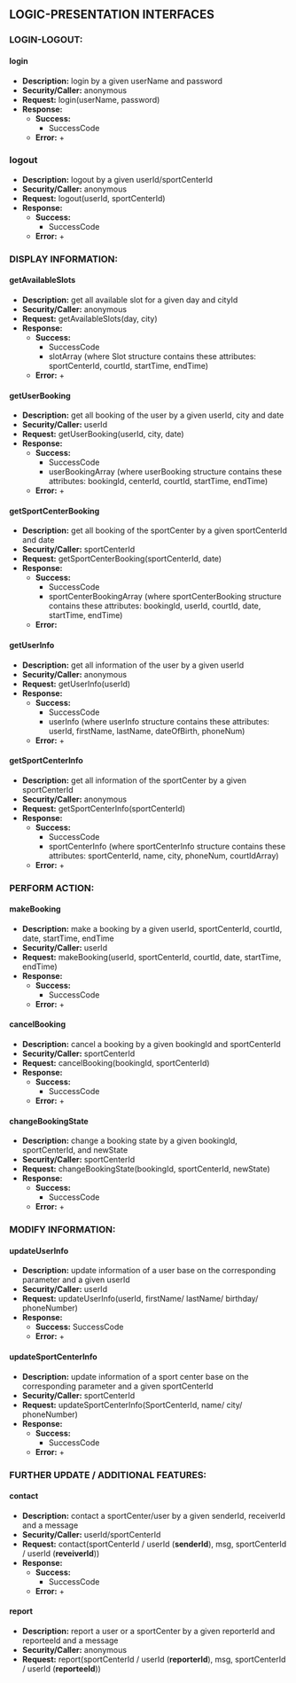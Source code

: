 ## LOGIC-PRESENTATION INTERFACES
### LOGIN-LOGOUT:
#### login
- **Description:** login by a given userName and password
- **Security/Caller:** anonymous
- **Request:** login(userName, password)
- **Response:**
    + **Success:**
        + SuccessCode
    + **Error:**
        +
### logout
- **Description:** logout by a given userId/sportCenterId
- **Security/Caller:** anonymous
- **Request:** logout(userId, sportCenterId)
- **Response:**
    + **Success:**
        + SuccessCode
    + **Error:**
        +
### DISPLAY INFORMATION:
#### getAvailableSlots
- **Description:** get all available slot for a given day and cityId
- **Security/Caller:** anonymous
- **Request:** getAvailableSlots(day, city)
- **Response:**
    + **Success:** 
        + SuccessCode 
        + slotArray (where Slot structure contains these attributes: sportCenterId, courtId, startTime, endTime)
    + **Error:** 
        +
#### getUserBooking
- **Description:** get all booking of the user by a given userId, city and date
- **Security/Caller:** userId
- **Request:** getUserBooking(userId, city, date)
- **Response:**
    + **Success:** 
        + SuccessCode
        + userBookingArray (where userBooking structure contains these attributes: bookingId, centerId, courtId, startTime, endTime)
    + **Error:**
        +
#### getSportCenterBooking
- **Description:** get all booking of the sportCenter by a given sportCenterId and date
- **Security/Caller:** sportCenterId
- **Request:** getSportCenterBooking(sportCenterId, date)
- **Response:**
    + **Success:**
        + SuccessCode
        + sportCenterBookingArray (where sportCenterBooking structure contains these attributes: bookingId, userId, courtId, date, startTime, endTime)
    + **Error:**
#### getUserInfo
- **Description:** get all information of the user by a given userId
- **Security/Caller:** anonymous
- **Request:** getUserInfo(userId)
- **Response:**
    + **Success:**
        + SuccessCode
        + userInfo (where userInfo structure contains these attributes: userId, firstName, lastName, dateOfBirth, phoneNum)
    + **Error:**
        +
#### getSportCenterInfo
- **Description:** get all information of the sportCenter by a given sportCenterId
- **Security/Caller:** anonymous
- **Request:** getSportCenterInfo(sportCenterId)
- **Response:**
    + **Success:**
        + SuccessCode
        + sportCenterInfo (where sportCenterInfo structure contains these attributes: sportCenterId, name, city, phoneNum, courtIdArray)
    + **Error:**
        +
### PERFORM ACTION:
#### makeBooking
- **Description:** make a booking by a given userId, sportCenterId, courtId, date, startTime, endTime
- **Security/Caller:** userId
- **Request:** makeBooking(userId, sportCenterId, courtId, date, startTime, endTime)
- **Response:**
    + **Success:**
        + SuccessCode
    + **Error:**
        +
#### cancelBooking
- **Description:** cancel a booking by a given bookingId and sportCenterId
- **Security/Caller:** sportCenterId
- **Request:** cancelBooking(bookingId, sportCenterId)
- **Response:** 
    + **Success:**
        + SuccessCode
    + **Error:**
        +
#### changeBookingState
- **Description:** change a booking state by a given bookingId, sportCenterId, and newState
- **Security/Caller:** sportCenterId
- **Request:** changeBookingState(bookingId, sportCenterId, newState)
- **Response:**
    + **Success:**
        + SuccessCode
    + **Error:**
        +
### MODIFY INFORMATION:
#### updateUserInfo
- **Description:** update information of a user base on the corresponding parameter and a given userId
- **Security/Caller:** userId
- **Request:** updateUserInfo(userId, firstName/ lastName/ birthday/ phoneNumber)
- **Response:**
    + **Success:**
        SuccessCode
    + **Error:**
        +
#### updateSportCenterInfo
- **Description:** update information of a sport center base on the corresponding parameter and a given sportCenterId
- **Security/Caller:** sportCenterId
- **Request:** updateSportCenterInfo(SportCenterId, name/ city/ phoneNumber)
- **Response:**
    + **Success:**
        + SuccessCode
    + **Error:**
        +
### FURTHER UPDATE / ADDITIONAL FEATURES:
#### contact
- **Description:** contact a sportCenter/user by a given senderId, receiverId and a message
- **Security/Caller:** userId/sportCenterId
- **Request:** contact(sportCenterId / userId (**senderId**), msg, sportCenterId / userId (**reveiverId**))
- **Response:**
    + **Success:** 
        + SuccessCode
    + **Error:**
        +
#### report
- **Description:** report a user or a sportCenter by a given reporterId and reporteeId and a message
- **Security/Caller:** anonymous
- **Request:** report(sportCenterId / userId (**reporterId**), msg, sportCenterId / userId (**reporteeId**))
 
        